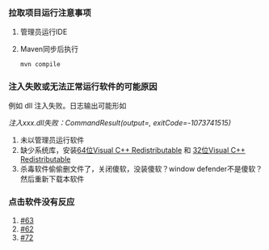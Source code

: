 ### 拉取项目运行注意事项

1. 管理员运行IDE

2. Maven同步后执行

   ```cmd
   mvn compile
   ```



### 注入失败或无法正常运行软件的可能原因

例如 dll 注入失败。日志输出可能形如

*注入xxx.dll失败：CommandResult(output=, exitCode=-1073741515)*

1. 未以管理员运行软件
2. 缺少系统库，安装[64位Visual C++ Redistributable](https://aka.ms/vs/17/release/vc_redist.x64.exe) 和 [32位Visual C++ Redistributable](https://aka.ms/vs/17/release/vc_redist.x86.exe)
3. 杀毒软件偷偷删文件了，关闭傻软，没装傻软？window defender不是傻软？然后重新下载本软件



### 点击软件没有反应

1. [#63](https://github.com/xjw580/Hearthstone-Script/issues/63)
2. [#62](https://github.com/xjw580/Hearthstone-Script/issues/62)
3. [#72](https://github.com/xjw580/Hearthstone-Script/issues/72)
